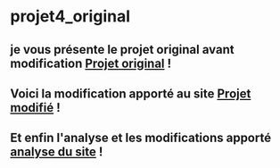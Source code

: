 # projet4_original
## je vous présente le projet original avant modification [Projet original](https://lilie65.github.io/projet4_original/) !
## Voici la modification apporté au site [Projet modifié](https://lilie65.github.io/projet4_modifi-/) !
## Et enfin l'analyse et les modifications apporté [analyse du site](https://lilie65.github.io/Analyse-la-Chouette/) !
